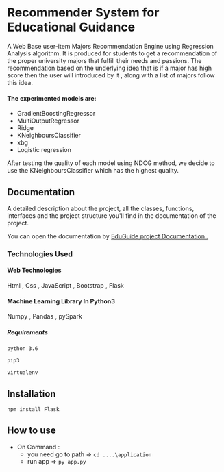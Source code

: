 # Recommender System for Educational Guidance
A Web Base user-item Majors Recommendation Engine using Regression Analysis algorithm. It is produced for students to get a recommendation of the proper university majors that fulfill their needs and passions.
The recommendation based on the underlying idea that is if a major has high score then the user will introduced by it , along with a list of majors follow this idea.

#### The experimented models are:
- GradientBoostingRegressor
- MultiOutputRegressor
- Ridge
- KNeighboursClassifier
- xbg
- Logistic regression

 After testing the quality of each model using NDCG method, we decide to use the KNeighboursClassifier which has the highest quality.



## Documentation
A detailed description about the project, all the classes, functions, interfaces and the project structure you'll find in the documentation of the project.

You can open the documentation by <a href ="https://docs.google.com/document/d/1ujWh-o56jcvPxPrOqzMIJeIRJhbEofhs7oBZaYKhB54/edit?usp=sharing">EduGuide project Documentation .</a>



### Technologies Used

#### Web Technologies
Html , Css , JavaScript , Bootstrap , Flask

#### Machine Learning Library In Python3
Numpy , Pandas , pySpark



##### Requirements
```
python 3.6

pip3

virtualenv
```
## Installation
 `npm install Flask`

## How to use
* On Command :
  - you need go to path => `cd ....\application`
  - run app => `py app.py`
